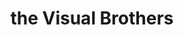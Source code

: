 ---
category: residents
layout: post
title: the Visual Brothers
profession: installation / interior
website:  www.tvbdesigns.com
image:
  - /images/residents/gwionlopez_01.png
  - /images/residents/gwionlopez_02.png
  - /images/residents/gwionlopez_03.png
  - /images/residents/gwionlopez_04.png
---